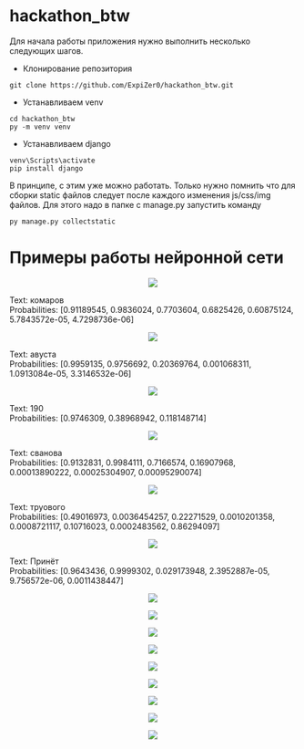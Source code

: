 # hackathon_btw
Для начала работы приложения нужно выполнить несколько следующих шагов.
- Клонирование репозитория
```
git clone https://github.com/ExpiZer0/hackathon_btw.git
```
- Устанавливаем venv
```
cd hackathon_btw
py -m venv venv
```
- Устанавливаем django
```
venv\Scripts\activate
pip install django
```
В принципе, с этим уже можно работать.
Только нужно помнить что для сборки static файлов следует
после каждого изменения js/css/img файлов.
Для этого надо в папке с manage.py запустить команду
```
py manage.py collectstatic
```
# Примеры работы нейронной сети
<p align="center">
  <img src="/samples/sample_0.jpg">
</p>
Text: комаров  <br>
Probabilities: [0.91189545, 0.9836024, 0.7703604, 0.6825426, 0.60875124, 5.7843572e-05, 4.7298736e-06]  <br>

<p align="center">
  <img src="/samples/sample_1.jpg">
</p>
Text: авуста  <br>
Probabilities: [0.9959135, 0.9756692, 0.20369764, 0.001068311, 1.0913084e-05, 3.3146532e-06]  <br>

<p align="center">
  <img src="/samples/sample_3.jpg">
</p>
Text: 190  <br>
Probabilities: [0.9746309, 0.38968942, 0.118148714]  <br>

<p align="center">
  <img src="/samples/sample_2.jpg">
</p>
Text: сванова  <br>
Probabilities: [0.9132831, 0.9984111, 0.7166574, 0.16907968, 0.00013890222, 0.00025304907, 0.00095290074]  <br>

<p align="center">
  <img src="/samples/sample_4.jpg">
</p>
Text: труового  <br>
Probabilities: [0.49016973, 0.0036454257, 0.22271529, 0.0010201358, 0.0008721117, 0.10716023, 0.0002483562, 0.86294097]  <br>

<p align="center">
  <img src="/samples/sample_5.jpg">
</p>
Text: Принёт  <br>
Probabilities: [0.9643436, 0.9999302, 0.029173948, 2.3952887e-05, 9.756572e-06, 0.0011438447]  <br>

<p align="center">
  <img src="/samples/sample_6.jpg">
</p>
<p align="center">
  <img src="/samples/sample_7.jpg">
</p>
<p align="center">
  <img src="/samples/sample_8.jpg">
</p>
<p align="center">
  <img src="/samples/sample_9.jpg">
</p>  
<p align="center">
  <img src="/samples/sample_11.jpg">
</p>
<p align="center">
  <img src="/samples/sample_14.jpg">
</p>
<p align="center">
  <img src="/samples/sample_15.jpg">
</p>
<p align="center">
  <img src="/samples/sample_12.jpg">
</p>
<p align="center">
  <img src="/samples/sample_13.jpg">
</p>


